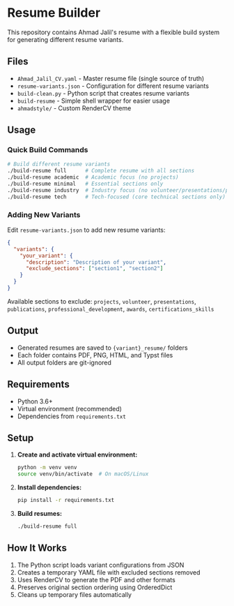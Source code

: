 # Resume Builder

This repository contains Ahmad Jalil's resume with a flexible build system for generating different resume variants.

## Files

- `Ahmad_Jalil_CV.yaml` - Master resume file (single source of truth)
- `resume-variants.json` - Configuration for different resume variants
- `build-clean.py` - Python script that creates resume variants
- `build-resume` - Simple shell wrapper for easier usage
- `ahmadstyle/` - Custom RenderCV theme

## Usage

### Quick Build Commands

```bash
# Build different resume variants
./build-resume full      # Complete resume with all sections
./build-resume academic  # Academic focus (no projects)
./build-resume minimal   # Essential sections only
./build-resume industry  # Industry focus (no volunteer/presentations/publications)
./build-resume tech      # Tech-focused (core technical sections only)
```

### Adding New Variants

Edit `resume-variants.json` to add new resume variants:

```json
{
  "variants": {
    "your_variant": {
      "description": "Description of your variant",
      "exclude_sections": ["section1", "section2"]
    }
  }
}
```

Available sections to exclude: `projects`, `volunteer`, `presentations`, `publications`, `professional_development`, `awards`, `certifications_skills`

## Output

- Generated resumes are saved to `{variant}_resume/` folders
- Each folder contains PDF, PNG, HTML, and Typst files
- All output folders are git-ignored

## Requirements

- Python 3.6+
- Virtual environment (recommended)
- Dependencies from `requirements.txt`

## Setup

1. **Create and activate virtual environment:**
   ```bash
   python -m venv venv
   source venv/bin/activate  # On macOS/Linux
   ```

2. **Install dependencies:**
   ```bash
   pip install -r requirements.txt
   ```

3. **Build resumes:**
   ```bash
   ./build-resume full
   ```

## How It Works

1. The Python script loads variant configurations from JSON
2. Creates a temporary YAML file with excluded sections removed
3. Uses RenderCV to generate the PDF and other formats
4. Preserves original section ordering using OrderedDict
5. Cleans up temporary files automatically